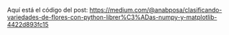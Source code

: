 Aquí está el código del post: https://medium.com/@anabposa/clasificando-variedades-de-flores-con-python-librer%C3%ADas-numpy-y-matplotlib-4422d893fc15
